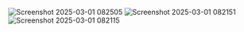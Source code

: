 ![Screenshot 2025-03-01 082505](https://github.com/user-attachments/assets/8de879aa-1e91-4768-940b-ce7bc619b584)
![Screenshot 2025-03-01 082151](https://github.com/user-attachments/assets/211b9edc-f0d0-432e-ac17-2f002468ed3d)
![Screenshot 2025-03-01 082115](https://github.com/user-attachments/assets/4e0110ad-0cce-40f6-80b5-63a5b0f80a0d)
